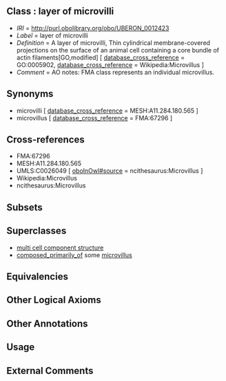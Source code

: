 
## Class : layer of microvilli

 * *IRI* = http://purl.obolibrary.org/obo/UBERON_0012423
 * *Label* = layer of microvilli
 * *Definition* = A layer of microvilli, Thin cylindrical membrane-covered projections on the surface of an animal cell containing a core bundle of actin filaments[GO,modified] [ [database_cross_reference](../../ef/oboInOwl#hasDbXref.md) = GO:0005902, [database_cross_reference](../../ef/oboInOwl#hasDbXref.md) = Wikipedia:Microvillus ]
 * *Comment* = AO notes: FMA class represents an individual microvillus.

## Synonyms

 * microvilli [ [database_cross_reference](../../ef/oboInOwl#hasDbXref.md) = MESH:A11.284.180.565 ]
 * microvillus [ [database_cross_reference](../../ef/oboInOwl#hasDbXref.md) = FMA:67296 ]

## Cross-references

 * FMA:67296
 * MESH:A11.284.180.565
 * UMLS:C0026049 [ [oboInOwl#source](../../ce/oboInOwl#source.md) = ncithesaurus:Microvillus ]
 * Wikipedia:Microvillus
 * ncithesaurus:Microvillus

## Subsets


## Superclasses

 * [multi cell component structure](../../UBERON/62/UBERON_0005162.md)
 * [composed_primarily_of](../../UBREL/02/UBREL_0000002.md) some [microvillus](../../GO/02/GO_0005902.md)

## Equivalencies


## Other Logical Axioms


## Other Annotations


## Usage


## External Comments

